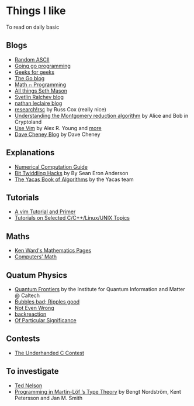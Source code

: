 # Things I like

To read on daily basic

## Blogs

* [Random ASCII](https://randomascii.wordpress.com/)
* [Going go programming](https://www.goinggo.net/)
* [Geeks for geeks](http://www.geeksforgeeks.org/)
* [The Go blog](https://blog.golang.org/)
* [Math ∩ Programming](https://jeremykun.com/2014/12/08/a-motivation-for-quantum-computing/)
* [All things Seth Mason](http://sethmason.com/)
* [Svetlin Ralchev blog](http://blog.ralch.com/tutorial/design-patterns/golang-decorator/)
* [nathan leclaire blog](https://nathanleclaire.com/)
* [research!rsc](https://research.swtch.com/]) by Russ Cox (really nice)
* [Understanding the Montgomery reduction algorithm](https://alicebob.cryptoland.net/understanding-the-montgomery-reduction-algorithm/) by Alice and Bob in Cryptoland
* [Use Vim](https://medium.com/usevim/) by Alex R. Young and [more](https://github.com/alexyoung/usevim/tree/master/_posts)
* [Dave Cheney Blog](https://dave.cheney.net) by Dave Cheney

## Explanations
* [Numerical Computation Guide](http://docs.oracle.com/cd/E19957-01/806-3568/)
* [Bit Twiddling Hacks](http://graphics.stanford.edu/~seander/bithacks.html) by By Sean Eron Anderson
* [The Yacas Book of Algorithms](http://yacas.sourceforge.net/Algo.book.pdf) by the Yacas team

## Tutorials
* [A vim Tutorial and Primer](https://danielmiessler.com/study/vim)
* [Tutorials on Selected C/C++/Linux/UNIX Topics](http://www.augustcouncil.com/~tgibson/tutorial/)

## Maths
* [Ken Ward's Mathematics Pages](https://trans4mind.com/personal_development/mathematics/series/sumNaturalNumbers.htm)
* [Computers' Math](http://kias.dyndns.org/comath)

## Quatum Physics
* [Quantum Frontiers](https://quantumfrontiers.com/) by the Institute for Quantum Information and Matter @ Caltech
* [Bubbles bad; Ripples good](https://williewong.wordpress.com/)
* [Not Even Wrong](http://www.math.columbia.edu/~woit/wordpress/)
* [backreaction](http://backreaction.blogspot.com/)
* [Of Particular Significance](https://profmattstrassler.com/)

## Contests
* [The Underhanded C Contest](http://underhanded-c.org/_page_id_5.html)

## To investigate
* [Ted Nelson](https://en.wikipedia.org/wiki/Ted_Nelson)
* [Programming in Martin-Löf ’s Type Theory](http://www.cse.chalmers.se/research/group/logic/book/book.pdf) by Bengt Nordström, Kent Petersson and Jan M. Smith